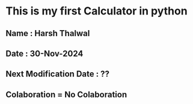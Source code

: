 # This is my first Calculator in python
## Name : Harsh Thalwal
## Date : 30-Nov-2024
## Next Modification Date : ??
## Colaboration = No Colaboration